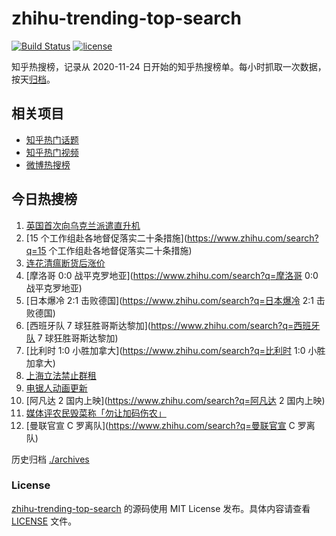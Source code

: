 # zhihu-trending-top-search

[![Build Status](https://github.com/justjavac/zhihu-trending-top-search/workflows/ci/badge.svg?branch=main)](https://github.com/justjavac/zhihu-trending-top-search/actions)
[![license](https://img.shields.io/github/license/justjavac/zhihu-trending-top-search)](https://github.com/justjavac/zhihu-trending-top-search/blob/main/LICENSE)

知乎热搜榜，记录从 2020-11-24 日开始的知乎热搜榜单。每小时抓取一次数据，按天[归档](./archives)。

## 相关项目

- [知乎热门话题](https://github.com/justjavac/zhihu-trending-hot-questions)
- [知乎热门视频](https://github.com/justjavac/zhihu-trending-hot-video)
- [微博热搜榜](https://github.com/justjavac/weibo-trending-hot-search)

## 今日热搜榜

<!-- BEGIN -->
<!-- 最后更新时间 Thu Nov 24 2022 13:12:51 GMT+0800 (China Standard Time) -->

1. [英国首次向乌克兰派遣直升机](https://www.zhihu.com/search?q=英国首次向乌克兰派遣直升机)
1. [15 个工作组赴各地督促落实二十条措施](https://www.zhihu.com/search?q=15 个工作组赴各地督促落实二十条措施)
1. [连花清瘟断货后涨价](https://www.zhihu.com/search?q=连花清瘟断货后涨价)
1. [摩洛哥 0:0 战平克罗地亚](https://www.zhihu.com/search?q=摩洛哥 0:0 战平克罗地亚)
1. [日本爆冷 2:1 击败德国](https://www.zhihu.com/search?q=日本爆冷 2:1 击败德国)
1. [西班牙队 7 球狂胜哥斯达黎加](https://www.zhihu.com/search?q=西班牙队 7 球狂胜哥斯达黎加)
1. [比利时 1:0 小胜加拿大](https://www.zhihu.com/search?q=比利时 1:0 小胜加拿大)
1. [上海立法禁止群租](https://www.zhihu.com/search?q=上海立法禁止群租)
1. [电锯人动画更新](https://www.zhihu.com/search?q=电锯人动画更新)
1. [阿凡达 2 国内上映](https://www.zhihu.com/search?q=阿凡达 2 国内上映)
1. [媒体评农民毁菜称「勿让加码伤农」](https://www.zhihu.com/search?q=媒体评农民毁菜称「勿让加码伤农」)
1. [曼联官宣 C 罗离队](https://www.zhihu.com/search?q=曼联官宣 C 罗离队)

<!-- END -->

历史归档 [./archives](./archives)

### License

[zhihu-trending-top-search](https://github.com/justjavac/zhihu-trending-top-search)
的源码使用 MIT License 发布。具体内容请查看 [LICENSE](./LICENSE) 文件。
